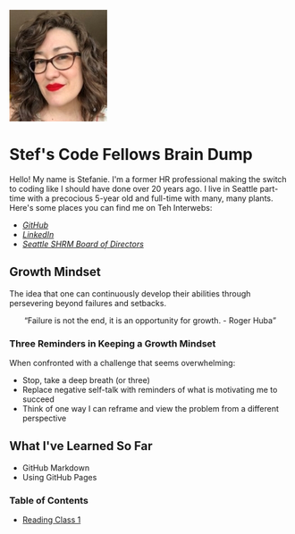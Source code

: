 
![headshot](Headshot.jpg)

# Stef's Code Fellows Brain Dump

Hello! My name is Stefanie. I'm a former HR professional making the switch to coding like I should have done over 20 years ago. I live in Seattle part-time with a precocious 5-year old and full-time with many, many plants. Here's some places you can find me on Teh Interwebs:
- *[GitHub](https://github.com/stefrie)*
- *[LinkedIn](https://www.linkedin.com/in/stefanieriehle/)*
- *[Seattle SHRM Board of Directors](https://shrm-seattle.site-ym.com/page/Leadership68)*

## Growth Mindset
The idea that one can continuously develop their abilities through persevering beyond failures and setbacks.

<div>
  <p align="center">
  <q>Failure is not the end, it is an opportunity for growth. - Roger Huba</q>
</p>
  </div>
  
### Three Reminders in Keeping a Growth Mindset
When confronted with a challenge that seems overwhelming: 
- Stop, take a deep breath (or three)
- Replace negative self-talk with reminders of what is motivating me to succeed
- Think of one way I can reframe and view the problem from a different perspective


## What I've Learned So Far
  - GitHub Markdown
  - Using GitHub Pages

### Table of Contents
  - [Reading Class 1](markdown.md)
  
